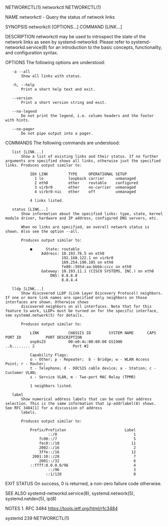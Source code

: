NETWORKCTL(1)                                                                           networkctl                                                                          NETWORKCTL(1)

NAME
       networkctl - Query the status of network links

SYNOPSIS
       networkctl [OPTIONS...] COMMAND [LINK...]

DESCRIPTION
       networkctl may be used to introspect the state of the network links as seen by systemd-networkd. Please refer to systemd-networkd.service(8) for an introduction to the basic
       concepts, functionality, and configuration syntax.

OPTIONS
       The following options are understood:

       -a --all
           Show all links with status.

       -h, --help
           Print a short help text and exit.

       --version
           Print a short version string and exit.

       --no-legend
           Do not print the legend, i.e. column headers and the footer with hints.

       --no-pager
           Do not pipe output into a pager.

COMMANDS
       The following commands are understood:

       list [LINK...]
           Show a list of existing links and their status. If no further arguments are specified shows all links, otherwise just the specified links. Produces output similar to:

               IDX LINK         TYPE     OPERATIONAL SETUP
                 1 lo           loopback carrier     unmanaged
                 2 eth0         ether    routable    configured
                 3 virbr0       ether    no-carrier  unmanaged
                 4 virbr0-nic   ether    off         unmanaged

               4 links listed.

       status [LINK...]
           Show information about the specified links: type, state, kernel module driver, hardware and IP address, configured DNS servers, etc.

           When no links are specified, an overall network status is shown. Also see the option --all.

           Produces output similar to:

               ●      State: routable
                    Address: 10.193.76.5 on eth0
                             192.168.122.1 on virbr0
                             169.254.190.105 on eth0
                             fe80::5054:aa:bbbb:cccc on eth0
                    Gateway: 10.193.11.1 (CISCO SYSTEMS, INC.) on eth0
                        DNS: 8.8.8.8
                             8.8.4.4

       lldp [LINK...]
           Show discovered LLDP (Link Layer Discovery Protocol) neighbors. If one or more link names are specified only neighbors on those interfaces are shown. Otherwise shows
           discovered neighbors on all interfaces. Note that for this feature to work, LLDP= must be turned on for the specific interface, see systemd.network(5) for details.

           Produces output similar to:

               LINK             CHASSIS ID        SYSTEM NAME      CAPS        PORT ID           PORT DESCRIPTION
               enp0s25          00:e0:4c:00:00:00 GS1900           ..b........ 2                 Port #2

               Capability Flags:
               o - Other; p - Repeater;  b - Bridge; w - WLAN Access Point; r - Router;
               t - Telephone; d - DOCSIS cable device; a - Station; c - Customer VLAN;
               s - Service VLAN, m - Two-port MAC Relay (TPMR)

               1 neighbors listed.

       label
           Show numerical address labels that can be used for address selection. This is the same information that ip-addrlabel(8) shows. See RFC 3484[1] for a discussion of address
           labels.

           Produces output similar to:

               Prefix/Prefixlen                          Label
                       ::/0                                  1
                   fc00::/7                                  5
                   fec0::/10                                11
                   2002::/16                                 2
                   3ffe::/16                                12
                2001:10::/28                                 7
                   2001::/32                                 6
               ::ffff:0.0.0.0/96                             4
                       ::/96                                 3
                      ::1/128                                0

EXIT STATUS
       On success, 0 is returned, a non-zero failure code otherwise.

SEE ALSO
       systemd-networkd.service(8), systemd.network(5), systemd.netdev(5), ip(8)

NOTES
        1. RFC 3484
           https://tools.ietf.org/html/rfc3484

systemd 239                                                                                                                                                                 NETWORKCTL(1)
